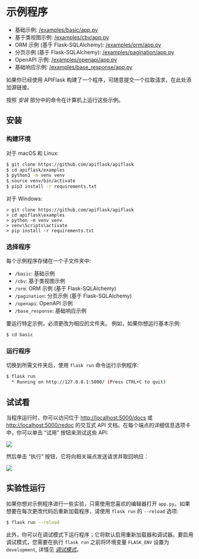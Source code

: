 # 示例程序

- 基础示例: [/examples/basic/app.py][_basic]
- 基于类视图示例: [/examples/cbv/app.py][_cbv]
- ORM 示例 (基于 Flask-SQLAlchemy): [/examples/orm/app.py][_orm]
- 分页示例 (基于 Flask-SQLAlchemy): [/examples/pagination/app.py][_pagination]
- OpenAPI 示例: [/examples/openapi/app.py][_openapi]
- 基础响应示例: [/examples/base_response/app.py][_base_response]

[_basic]: https://github.com/apiflask/apiflask/tree/main/examples/basic/app.py
[_cbv]: https://github.com/apiflask/apiflask/tree/main/examples/cbv/app.py
[_orm]: https://github.com/apiflask/apiflask/tree/main/examples/orm/app.py
[_pagination]: https://github.com/apiflask/apiflask/tree/main/examples/pagination/app.py
[_openapi]: https://github.com/apiflask/apiflask/tree/main/examples/openapi/app.py
[_base_response]: https://github.com/apiflask/apiflask/tree/main/examples/base_response/app.py

如果你已经使用 APIFlask 构建了一个程序，可随意提交一个拉取请求，在此处添加源链接。

按照 *安装* 部分中的命令在计算机上运行这些示例。


## 安装


### 构建环境

对于 macOS 和 Linux:

```bash
$ git clone https://github.com/apiflask/apiflask
$ cd apiflask/examples
$ python3 -m venv venv
$ source venv/bin/activate
$ pip3 install -r requirements.txt
```

对于 Windows:

```text
> git clone https://github.com/apiflask/apiflask
> cd apiflask\examples
> python -m venv venv
> venv\Scripts\activate
> pip install -r requirements.txt
```


### 选择程序

每个示例程序存储在一个子文件夹中:

- `/basic`: 基础示例
- `/cbv`: 基于类视图示例
- `/orm`: ORM 示例 (基于 Flask-SQLAlchemy)
- `/pagination`: 分页示例 (基于 Flask-SQLAlchemy)
- `/openapi`: OpenAPI 示例
- `/base_response`: 基础响应示例

要运行特定示例，必须更改为相应的文件夹。
例如，如果你想运行基本示例:

```bash
$ cd basic
```


### 运行程序

切换到所需文件夹后，使用 `flask run` 命令运行示例程序:

```bash
$ flask run
  * Running on http://127.0.0.1:5000/ (Press CTRL+C to quit)
```


## 试试看

当程序运行时，你可以访问位于 <http://localhost:5000/docs> 或 <http://localhost:5000/redoc> 的交互式 API 文档。在每个端点的详细信息选项卡中，你可以单击 “试用” 按钮来测试这些 API:

![](https://apiflask.com/_assets/try-it-out.png)

然后单击 “执行” 按钮，它将向相关端点发送请求并取回响应：

![](https://apiflask.com/_assets/execute.png)


## 实验性运行

如果你想对示例程序进行一些实验，只需使用您喜欢的编辑器打开 `app.py`。如果想要在每次更改代码后重新加载程序，请使用 `flask run` 的 `--reload` 选项:

```bash
$ flask run --reload
```

此外，你可以在调试模式下运行程序；它将默认启用重新加载器和调试器。要启用调试模式，您需要在执行 `flask run` 之前将环境变量 `FLASK_ENV` 设置为 `development`, 详情见 *[调试模式](https://flask.palletsprojects.com/en/main/quickstart/#debug-mode)*。

